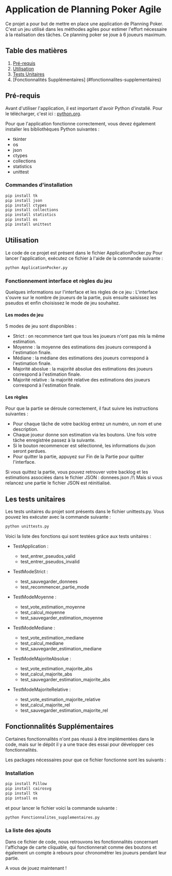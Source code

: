 # Application de Planning Poker Agile

Ce projet a pour but de mettre en place une application de Planning Poker. C'est un jeu utilisé dans les méthodes agiles pour estimer l'effort nécessaire à la réalisation des tâches. Ce planning poker se joue à 6 joueurs maximum.

## Table des matières

1. [Pré-requis](#pré-requis)
2. [Utilisation](#utilisation)
3. [Tests Unitaires](#tests-unitaires)
4. [Fonctionnalités Supplémentaires] (#fonctionnalites-supplementaires)

## Pré-requis

Avant d'utiliser l'application, il est important d'avoir Python d'installé. Pour le télécharger, c'est ici : [python.org](https://www.python.org/downloads/).

Pour que l'application fonctionne correctement, vous devez également installer les bibliothèques Python suivantes :
- tkinter
- os
- json
- ctypes
- collections
- statistics
- unittest

### Commandes d'installation

```bash
pip install tk
pip install json
pip install ctypes
pip install collections
pip install statistics
pip install os
pip install unittest
```
## Utilisation

Le code de ce projet est présent dans le fichier ApplicationPocker.py
Pour lancer l'application, exécutez ce fichier à l'aide de la commande suivante :

```bash
python ApplicationPocker.py
```

### Fonctionnement interface et règles du jeu

Quelques informations sur l'interface et les règles de ce jeu : 
 L'interface s'ouvre sur le nombre de joueurs de la partie, puis ensuite saisissez les pseudos et enfin choisissez le mode de jeu souhaitez.

#### Les modes de jeu 

 5 modes de jeu sont disponibles : 
 - Strict : on recommence tant que tous les joueurs n'ont pas mis la même estimation.
 - Moyenne : la moyenne des estimations des joueurs correspond à l'estimation finale.
 - Médiane : la médiane des estimations des joueurs correspond à l'estimation finale.
 - Majorité aboslue : la majorité absolue des estimations des joueurs correspond à l'estimation finale.
 - Majorité relative : la majorité relative des estimations des joueurs correspond à l'estimation finale.

#### Les règles 

 Pour que la partie se déroule correctement, il faut suivre les instructions suivantes : 
 - Pour chaque tâche de votre backlog entrez un numéro, un nom et une description.  
 - Chaque joueur donne son estimation via les boutons. Une fois votre tâche enregistrée passez à la suivante. 
 - Si le bouton recommencer est sélectionné, les informations du json seront perdues.
 - Pour quitter la partie, appuyez sur Fin de la Partie pour quitter l'interface.

Si vous quittez la partie, vous pouvez retrouver votre backlog et les estimations associées dans le fichier JSON : donnees.json
/!\ Mais si vous relancez une partie le fichier JSON est réinitialisé. 

## Les tests unitaires

Les tests unitaires du projet sont présents dans le fichier unittests.py. Vous pouvez les exécuter avec la commande suivante : 

```bash
python unittests.py
```

Voici la liste des fonctions qui sont testées grâce aux tests unitaires : 
- TestApplication :
    - test_entrer_pseudos_valid
    - test_entrer_pseudos_invalid
    
- TestModeStrict : 
    - test_sauvegarder_donnees
    - test_recommencer_partie_mode

- TestModeMoyenne :
    - test_vote_estimation_moyenne
    - test_calcul_moyenne
    - test_sauvegarder_estimation_moyenne

- TestModeMediane :
    - test_vote_estimation_mediane 
    - test_calcul_mediane
    - test_sauvegarder_estimation_mediane

- TestModeMajoriteAbsolue :
    - test_vote_estimation_majorite_abs
    - test_calcul_majorite_abs 
    - test_sauvegarder_estimation_majorite_abs

- TestModeMajoriteRelative :
    - test_vote_estimation_majorite_relative
    - test_calcul_majorite_rel
    - test_sauvegarder_estimation_majorite_rel

## Fonctionnalités Supplémentaires
Certaines fonctionnalités n'ont pas réussi à être implémentées dans le code, mais sur le dépôt il y a une trace des essai pour développer ces fonctionnalités.

Les packages nécessaires pour que ce fichier fonctionne sont les suivants :

### Installation
```bash
pip install Pillow 
pip install cairosvg
pip install tk
pip intsall os
```
et pour lancer le fichier voici la commande suivante : 

```bash
python Fonctionnalites_supplementaires.py
```

### La liste des ajouts
Dans ce fichier de code, nous retrouvons les fonctionnalités concernant l'affichage de carte cliquable, qui fonctionnerait comme des boutons et également un compte à rebours pour chronométrer les joueurs pendant leur partie. 


A vous de jouez maintenant !








